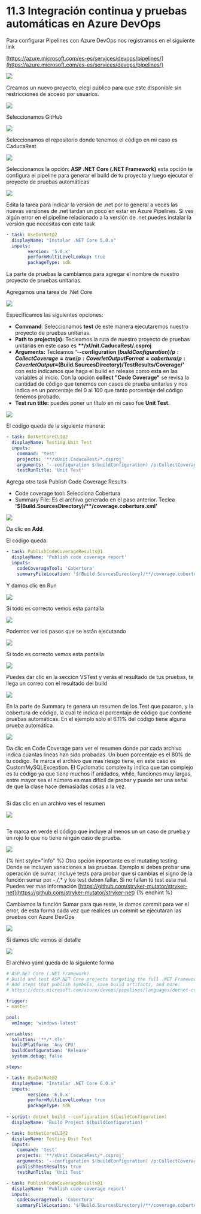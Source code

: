 # 11.3 Integración continua y pruebas automáticas en Azure DevOps

Para configurar Pipelines con Azure DevOps nos registramos en el siguiente link

[https://azure.microsoft.com/es-es/services/devops/pipelines/](https://azure.microsoft.com/es-es/services/devops/pipelines/)

![](<../.gitbook/assets/image (248).png>)

Creamos un nuevo proyecto, elegí público para que este disponible sin restricciones de acceso por usuarios.

![](<../.gitbook/assets/image (249).png>)

Seleccionamos GitHub

![](<../.gitbook/assets/image (250).png>)

Seleccionamos el repositorio donde tenemos el código en mi caso es CaducaRest

![](<../.gitbook/assets/image (251).png>)

Seleccionamos la opción: **ASP .NET Core (.NET Framework)** esta opción te configura el pipeline para generar el build de tu proyecto y luego ejecutar el proyecto de pruebas automáticas

![](<../.gitbook/assets/image (342).png>)

Edita la tarea para indicar la versión de .net por lo general a veces las nuevas versiones de .net tardan un poco en estar en Azure Pipelines. Si ves algún error en el pipeline relacionado a la versión de .net puedes instalar la versión que necesitas con este task

```yaml
- task: UseDotNet@2 
  displayName: "Instalar .NET Core 5.0.x"
  inputs:
        version: '5.0.x'
        performMultiLevelLookup: true
        packageType: sdk
```

La parte de pruebas la cambiamos para agregar el nombre de nuestro proyecto de pruebas unitarias.&#x20;

Agregamos una tarea de .Net Core

![](<../.gitbook/assets/image (365).png>)

Especificamos las siguientes opciones:

* **Command**: Seleccionamos **test** de este manera ejecutaremos nuestro proyecto de pruebas unitarias.
* **Path to projects(s):** Tecleamos la ruta de nuestro proyecto de pruebas unitarias en este caso es **\*\*/xUnit.CaducaRest/.csproj**&#x20;
* **Arguments:** Tecleamos **'**-**-configuration $(buildConfiguration) /p:CollectCoverage=true /p:CoverletOutputFormat=cobertura /p:CoverletOutput=$(Build.SourcesDirectory)/TestResults/Coverage/'** con esto indicamos que haga el build en release como esta en las variables al inicio. Con la opción **collect "Code Coverage"** se revisa la cantidad de código que tenemos con casos de prueba unitarias y nos indica en un porcentaje del 0 al 100 que tanto porcentaje del código tenemos probado.
* **Test run title:** puedes poner un título en mi caso fue **Unit Test.**&#x20;

![](<../.gitbook/assets/image (364).png>)

El código queda de la siguiente manera:

```yaml
- task: DotNetCoreCLI@2
  displayName: Testing Unit Test
  inputs:
    command: 'test'
    projects: '**/xUnit.CaducaRest/*.csproj'
    arguments: '--configuration $(buildConfiguration) /p:CollectCoverage=true /p:CoverletOutputFormat=cobertura /p:CoverletOutput=$(Build.SourcesDirectory)/TestResults/Coverage/'
    testRunTitle: 'Unit Test'
```

Agrega otro task Publish Code Coverage Results

* Code coverage tool: Selecciona Cobertura
* Summary File: Es el archivo generado en el paso anterior. Teclea **'$(Build.SourcesDirectory)/\*\*/coverage.cobertura.xml'**

![](<../.gitbook/assets/imagen (47).png>)

Da clic en **Add**.&#x20;

El código queda:

```yaml
- task: PublishCodeCoverageResults@1
  displayName: 'Publish code coverage report'
  inputs:
    codeCoverageTool: 'Cobertura'
    summaryFileLocation: '$(Build.SourcesDirectory)/**/coverage.cobertura.xml'
```

Y damos clic en Run

![](<../.gitbook/assets/image (363).png>)

Si todo es correcto vemos esta pantalla

![](<../.gitbook/assets/image (253).png>)

Podemos ver los pasos que se están ejecutando

![](<../.gitbook/assets/image (254).png>)

Si todo es correcto vemos esta pantalla

![](<../.gitbook/assets/image (255).png>)

Puedes dar clic en la sección VSTest y verás el resultado de tus pruebas, te llega un correo con el resultado del build

![](<../.gitbook/assets/image (256).png>)

En la parte de Summary te genera un resumen de los Test que pasaron, y la cobertura de código, la cual te indica el porcentaje de código que contiene pruebas automáticas. En el ejemplo solo el 6.11% del código tiene alguna prueba automática.

![](<../.gitbook/assets/image (362).png>)

Da clic en Code Coverage para ver el resumen donde por cada archivo indica cuantas líneas han sido probadas. Un buen porcentaje es el 80% de tu código. Te marca el archivo que mas riesgo tiene, en este caso es CustomMySQLException. El Cyclomatic complexity indica que tan complejo es tu código ya que tiene muchos if anidados, while, funciones muy largas, entre mayor sea el número es mas difícil de probar y puede ser una señal de que la clase hace demasiadas cosas a la vez.

<figure><img src="../.gitbook/assets/image.png" alt=""><figcaption></figcaption></figure>

Si das clic en un archivo ves el resumen

![](<../.gitbook/assets/imagen (49).png>)

<figure><img src="../.gitbook/assets/image (1).png" alt=""><figcaption></figcaption></figure>

Te marca en verde el código que incluye al menos un un caso de prueba y en rojo lo que no tiene ningún caso de prueba.

![](<../.gitbook/assets/imagen (50).png>)

{% hint style="info" %}
Otra opción importante es el mutating testing. Donde se incluyen variaciones a las pruebas. Ejemplo si debes probar una operación de sumar, incluye tests para probar que si cambias el signo de la función sumar por -,/,\* y los test deben fallar. Si no fallan tú test esta mal. Puedes ver mas información [https://github.com/stryker-mutator/stryker-net](https://github.com/stryker-mutator/stryker-net)
{% endhint %}

Cambiamos la función Sumar para que reste, le damos commit para ver el error, de esta forma cada vez que realices un commit se ejecutaran las pruebas con Azure DevOps

![](<../.gitbook/assets/image (258).png>)

Si damos clic vemos el detalle

![](<../.gitbook/assets/image (259).png>)

El archivo yaml queda de la siguiente forma

```yaml
# ASP.NET Core (.NET Framework)
# Build and test ASP.NET Core projects targeting the full .NET Framework.
# Add steps that publish symbols, save build artifacts, and more:
# https://docs.microsoft.com/azure/devops/pipelines/languages/dotnet-core

trigger:
- master

pool:
  vmImage: 'windows-latest'

variables:
  solution: '**/*.sln'
  buildPlatform: 'Any CPU'
  buildConfiguration: 'Release'
  system.debug: false

steps:

- task: UseDotNet@2 
  displayName: "Instalar .NET Core 6.0.x"
  inputs:
        version: '6.0.x'
        performMultiLevelLookup: true
        packageType: sdk
        
- script: dotnet build --configuration $(buildConfiguration)
  displayName: 'Build Project $(buildConfiguration) '

- task: DotNetCoreCLI@2
  displayName: Testing Unit Test
  inputs:
    command: 'test'
    projects: '**/xUnit.CaducaRest/*.csproj'
    arguments: '--configuration $(buildConfiguration) /p:CollectCoverage=true /p:CoverletOutputFormat=cobertura /p:CoverletOutput=$(Build.SourcesDirectory)/TestResults/Coverage/'
    publishTestResults: true
    testRunTitle: 'Unit Test'

- task: PublishCodeCoverageResults@1
  displayName: 'Publish code coverage report'
  inputs:
    codeCoverageTool: 'Cobertura'
    summaryFileLocation: '$(Build.SourcesDirectory)/**/coverage.cobertura.xml'
  
```
